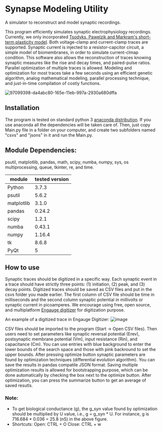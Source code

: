 # Synapse Modeling Utility
A simulator to reconstruct and model synaptic recordings.

This program efficiently simulates synaptic electrophysiology recordings. Currently, we only incorporated [Tsodyks, Pawelzik and Markram's short-term plasticity model](https://pubmed.ncbi.nlm.nih.gov/9573407/). Both voltage-clamp and current-clamp traces are supported. Synaptic current is injected to a resistor-capcitor circuit, a simple model of biomembranes, in order to simulate current-clmap condition. This software also allows the reconstruction of traces knowing synaptic measures like the rise and decay times, and paired-pulse ratios. Parallel optimization of multiple traces is allowed. Modeling and optimization for most traces take a few seconds using an efficient genetic algorithm, analog mathematical modeling, parallel processing technique, and just-in-time compilation of costly functions.

![97099398-da4abc80-165e-11eb-997a-2930a680dffa](https://user-images.githubusercontent.com/18602635/108758308-f0875d00-7518-11eb-97f0-6cdbb34c52c0.png)

## Installation
The program is tested on standard python 3 [anaconda distribution](https://www.anaconda.com/distribution/). If you use anaconda all the dependencies will be taken care of. Then, just copy Main.py file in a folder on your computer, and create two subfolders named "csvs" and "jsons" in it and run the Main.py.

## Module Dependencies:
psutil, matplotlib, pandas, math, scipy, numba, numpy, sys, os multiprocessing, queue, tkinter, re, and time.

|module|tested version|
|---|---|
|Python|3.7.3|
|psutil|5.6.2|
|matplotlib|3.1.0|
|pandas|0.24.2|
|scipy|1.2.1|
|numba|0.43.1|
|numpy|1.16.4|
|tk|8.6.8|
|PyQt|5|


## How to use
Synaptic traces should be digitized in a specific way. Each synaptic event in a trace should have strictly three points: (1) initiation, (2) peak, and (3) decay points. Digitized traces should be saved as CSV files and put in the csvs folder you made earlier. The first column of CSV file should be time in milliseconds and the second column synaptic potential in millivolts or synaptic current in picoamperes. We encourage using free, open source, and multiplatform [Engauge digitizer](https://github.com/markummitchell/engauge-digitizer/releases) for digitization purpose.

An example of a digitized trace in Engauge Digitizer:
![image](https://user-images.githubusercontent.com/18602635/59129236-3ca3ff80-893a-11e9-858d-bb6e74625ea6.png)

CSV files should be imported to the program (Start -> Open CSV files). Then users need to set parameters like synaptic reversal potential (Erev), postsynaptic membrane potential (Vm), input resistance (Rin), and capacitance (Cm). You can use entries with blue background to enter the lower bounds of the search space and those with pink backround to set the upper bounds. After pressing optimize button synaptic parameters are found by optimization techniques (differential evolution algorithm). You can save the results in pandas compatile JSON format. Saving multiple optimization results is allowed for bootstrapping purpose, which can be done automatically by checking the box next to the optimize button. After optimization, you can press the summarize button to get an average of saved resutls.

### Note:
* To get biological conductance (g), the g_syn value found by optimization should be multiplied by U value, i.e., g = g_syn * U. For instance, g is 716.684 * 0.036 = 25.8 (nS) in the above figure.
* Shortcuts: 
Open: CTRL + O
Close: CTRL + w
